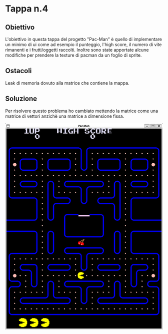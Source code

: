 # Tappa n.4
## Obiettivo
L'obiettivo in questa tappa del progetto "Pac-Man" è quello di implementare un minimo di ui come ad esempio il punteggio, l'high score, il numero di vite rimanenti e i frutti/oggetti raccolti. Inoltre sono state apportate alcune modifiche per prendere la texture di pacman da un foglio di sprite.
## Ostacoli
Leak di memoria dovuto alla matrice che contiene la mappa.
## Soluzione
Per risolvere questo problema ho cambiato mettendo la matrice come una matrice di vettori anzichè una matrice a dimensione fissa.

![demo](demo.png)